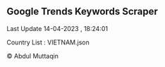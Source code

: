 

## Google Trends Keywords Scraper 
 
Last Update 14-04-2023 , 18:24:01

Country List :
VIETNAM.json



© Abdul Muttaqin 
